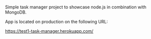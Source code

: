 Simple task manager project to showcase node.js in combination with MongoDB.

App is located on production on the following URL:

https://test1-task-manager.herokuapp.com/
